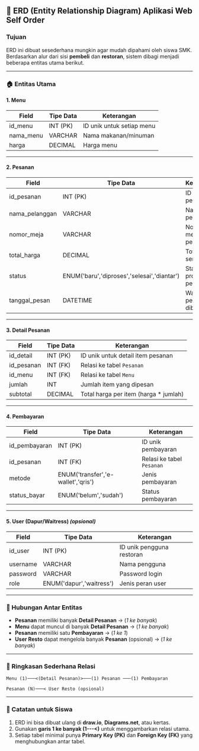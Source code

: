 ## 🧩 ERD (Entity Relationship Diagram) Aplikasi Web Self Order

### Tujuan

ERD ini dibuat sesederhana mungkin agar mudah dipahami oleh siswa SMK. Berdasarkan alur dari sisi **pembeli** dan **restoran**, sistem dibagi menjadi beberapa entitas utama berikut.

---

### 🏠 Entitas Utama

#### 1. **Menu**

| Field     | Tipe Data | Keterangan                  |
| --------- | --------- | --------------------------- |
| id_menu   | INT (PK)  | ID unik untuk setiap menu   |
| nama_menu | VARCHAR   | Nama makanan/minuman        |
| harga     | DECIMAL   | Harga menu                  |

---

#### 2. **Pesanan**

| Field          | Tipe Data                                   | Keterangan             |
| -------------- | ------------------------------------------- | ---------------------- |
| id_pesanan     | INT (PK)                                    | ID unik pesanan        |
| nama_pelanggan | VARCHAR                                     | Nama pembeli           |
| nomor_meja     | VARCHAR                                     | Nomor meja pelanggan   |
| total_harga    | DECIMAL                                     | Total harga semua item |
| status         | ENUM('baru','diproses','selesai','diantar') | Status proses pesanan  |
| tanggal_pesan  | DATETIME                                    | Waktu pesanan dibuat   |

---

#### 3. **Detail Pesanan**

| Field      | Tipe Data | Keterangan                            |
| ---------- | --------- | ------------------------------------- |
| id_detail  | INT (PK)  | ID unik untuk detail item pesanan     |
| id_pesanan | INT (FK)  | Relasi ke tabel `Pesanan`             |
| id_menu    | INT (FK)  | Relasi ke tabel `Menu`                |
| jumlah     | INT       | Jumlah item yang dipesan              |
| subtotal   | DECIMAL   | Total harga per item (harga * jumlah) |

---

#### 4. **Pembayaran**

| Field         | Tipe Data                          | Keterangan                            |
| ------------- | ---------------------------------- | ------------------------------------- |
| id_pembayaran | INT (PK)                           | ID unik pembayaran                    |
| id_pesanan    | INT (FK)                           | Relasi ke tabel `Pesanan`             |
| metode        | ENUM('transfer','e-wallet','qris') | Jenis pembayaran                      |
| status_bayar  | ENUM('belum','sudah')              | Status pembayaran                     |

---

#### 5. **User (Dapur/Waitress)** *(opsional)*

| Field    | Tipe Data                        | Keterangan                |
| -------- | -------------------------------- | ------------------------- |
| id_user  | INT (PK)                         | ID unik pengguna restoran |
| username | VARCHAR                          | Nama pengguna             |
| password | VARCHAR                          | Password login            |
| role     | ENUM('dapur','waitress')         | Jenis peran user          |

---

### 🔗 Hubungan Antar Entitas

* **Pesanan** memiliki banyak **Detail Pesanan** → (*1 ke banyak*)
* **Menu** dapat muncul di banyak **Detail Pesanan** → (*1 ke banyak*)
* **Pesanan** memiliki satu **Pembayaran** → (*1 ke 1*)
* **User Resto** dapat mengelola banyak **Pesanan** (opsional) → (*1 ke banyak*)

---

### 📘 Ringkasan Sederhana Relasi

```
Menu (1)───<(Detail Pesanan)>───(1) Pesanan ───(1) Pembayaran
                                            
Pesanan (N)───< User Resto (opsional)
```

---

### 🧠 Catatan untuk Siswa

1. ERD ini bisa dibuat ulang di **draw.io**, **Diagrams.net**, atau kertas.
2. Gunakan **garis 1 ke banyak (1---<)** untuk menggambarkan relasi utama.
3. Setiap tabel minimal punya **Primary Key (PK)** dan **Foreign Key (FK)** yang menghubungkan antar tabel.
